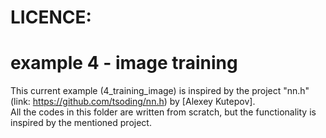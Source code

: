
# LICENCE:

# example 4 - image training

This current example (4_training_image) is inspired by the project "nn.h" (link: https://github.com/tsoding/nn.h) by [Alexey Kutepov].  
All the codes in this folder are written from scratch, but the functionality is inspired by the mentioned project.